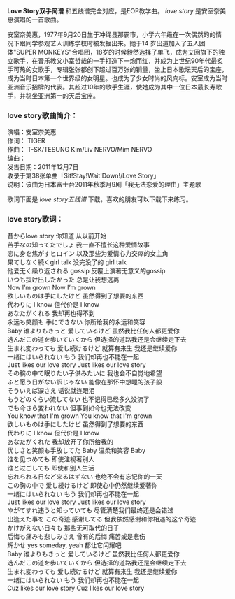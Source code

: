 

**Love Story双手简谱** 和五线谱完全对应，是EOP教学曲。 _love story_ 是安室奈美惠演唱的一首歌曲。

  

安室奈美惠，1977年9月20日生于冲绳县那霸市，小学六年级在一次偶然的的情况下跟同学参观艺人训练学校时被发掘出来。她于14
岁出道加入了五人团体"SUPER
MONKEYS"合唱团，18岁的时候毅然选择了单飞，成为艾回旗下的独立歌手，在音乐教父小室哲哉的一手打造下一炮而红，并成为上世纪90年代最炙手可热的女歌手，专辑张张都创下超过百万张的销量，坐上日本歌坛天后的宝座，成为当时日本第一个世界级的女明星。也成为了少女时尚的风向标。安室成为当时亚洲音乐招牌的代表。其超过10年的歌手生涯，使她成为其中一位日本最长寿歌手，并稳坐亚洲第一的天后宝座。

### love story歌曲简介：

演唱：安室奈美惠  
作词： TIGER  
作曲： T-SK/TESUNG Kim/Liv NERVO/Mim NERVO  
编曲：  
发售日期：2011年12月7日  
收录于第38张单曲「Sit!Stay!Wait!Down!/Love Story」  
说明：该曲为日本富士台2011年秋季月9剧「我无法恋爱的理由」主题歌

歌词下面是 _love story五线谱_ 下载，喜欢的朋友可以下载下来练习。

### love story歌词：

昔からlove story 你知道 从以前开始  
苦手なの知ってたでしょ 我一直不擅长这种爱情故事  
恋に身を焦がすヒロイン 以及那些为爱情心力交瘁的女主角  
果てしなく続くgirl talk 没完没了的 girl talk  
他爱无く缲り返される gossip 反覆上演著无意义的gossip  
いつも抜け出したかった 总是让我想逃离  
Now I’m grown Now I’m grown  
欲しいものは手にしたけど 虽然得到了想要的东西  
代わりに I know 但代价是 I know  
あなたがくれる 我却再也得不到  
永远も笑颜も 手にできない 你所给我的永远和笑容  
Baby 谁よりもきっと 爱しているけど 虽然我比任何人都更爱你  
选んだこの道を歩いていくから 但选择的道路我还是会继续走下去  
生まれ変わっても 爱し続けるけど 就算有来生 我还是继续爱你  
一绪にはいられない もう 我们却再也不能在一起  
Just likes our love story Just likes our love story  
その腕の中で眠りたい子供みたいに 我也会不自觉地希望  
ふと愿う日がない訳じゃない 能像在那怀中想睡的孩子般  
そういえば涙さえ 话说就连眼泪  
もうどのくらい流してない 也不记得已经多久没流了  
でも今さら変われない 但事到如今也无法改变  
You know that I'm grown You know that I'm grown  
欲しいものは手にしたけど 虽然得到了想要的东西  
代わりに I know 但代价是 I know  
あなたがくれた 我却放开了你所给我的  
优しさと笑颜も手放してた Baby 温柔和笑容 Baby  
谁を见つめても 即使注视著别人  
谁と过ごしても 即使和别人生活  
忘れられる日など来るはずない 也绝不会有忘记你的一天  
この胸の中で 爱し続けるけど 即使心中仍然继续爱著你  
一绪にはいられない もう 我们却再也不能在一起  
Just likes our love story Just likes our love story  
やがてすれ违うと知っていても 尽管清楚我们最终还是会错过  
出逢えた事を この奇迹 感谢してる 但我依然感谢和你相遇的这个奇迹  
かけがえない日々も 那些无可取代的日子  
后悔も痛みも悲しみさえ 曾有的后悔 痛苦或是悲伤  
辉かせ yes someday, yeah 都让它闪耀吧  
Baby 谁よりもきっと 爱しているけど 虽然我比任何人都更爱你  
选んだこの道を歩いていくから 但选择的道路我还是会继续走下去  
生まれ変わっても 爱し続けるけど 就算有来生 我还是继续爱你  
一绪にはいられない もう 我们却再也不能在一起  
Cuz likes our love story Cuz likes our love story

